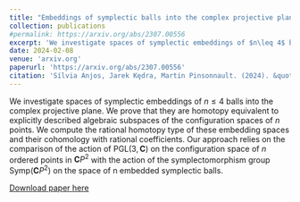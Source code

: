 ```yaml
---
title: "Embeddings of symplectic balls into the complex projective plane"
collection: publications
#permalink: https://arxiv.org/abs/2307.00556
excerpt: 'We investigate spaces of symplectic embeddings of $n\leq 4$ balls into the complex projective plane. We prove that they are homotopy equivalent to explicitly described algebraic subspaces of the configuration spaces of $n$ points.'
date: 2024-02-08
venue: 'arxiv.org'
paperurl: 'https://arxiv.org/abs/2307.00556'
citation: 'Sílvia Anjos, Jarek Kędra, Martin Pinsonnault. (2024). &quot;Embeddings of symplectic balls into the complex projective plane.&quot; <i>arxiv:2307.00556</i>.'
---
```

We investigate spaces of symplectic embeddings of $n\leq 4$ balls into the complex projective plane. We prove that they are homotopy equivalent to explicitly described algebraic subspaces of the configuration spaces of $n$ points. We compute the rational homotopy type of these embedding spaces and their cohomology with rational coefficients. Our approach relies on the comparison of the action of $\mathrm{PGL}(3,\mathbf{C})$ on the configuration space of $n$ ordered points in $\mathbf{C}P^2$ with the action of the symplectomorphism group $\mathrm{Symp}(\mathbf{C}P^2)$ on the space of n embedded symplectic balls.

[Download paper here](https://arxiv.org/abs/2307.00556)
